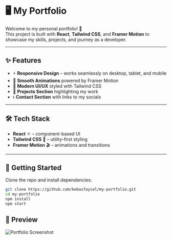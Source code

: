 # 🖥️ My Portfolio  

Welcome to my personal portfolio! 🚀  
This project is built with **React**, **Tailwind CSS**, and **Framer Motion** to showcase my skills, projects, and journey as a developer.  

---

## ✨ Features  
- ⚡ **Responsive Design** – works seamlessly on desktop, tablet, and mobile  
- 🎨 **Smooth Animations** powered by Framer Motion  
- 🌙 **Modern UI/UX** styled with Tailwind CSS  
- 📂 **Projects Section** highlighting my work  
- 📞 **Contact Section** with links to my socials  

---

## 🛠️ Tech Stack  
- **React** ⚛️ – component-based UI  
- **Tailwind CSS** 🎨 – utility-first styling  
- **Framer Motion** 🎬 – animations and transitions  

---

## 🚀 Getting Started  

Clone the repo and install dependencies:  

```bash
git clone https://github.com/kebasfaycel/my-portfolio.git
cd my-portfolio
npm install
npm start
```
## 📸 Preview
![Portfolio Screenshot](./screenshot.png)
